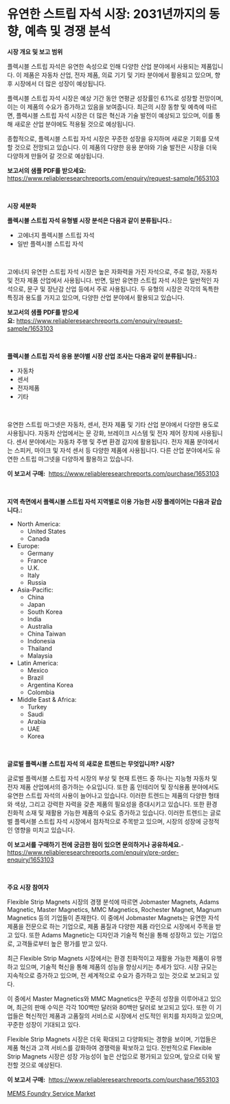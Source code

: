 <p><h1>유연한 스트립 자석 시장: 2031년까지의 동향, 예측 및 경쟁 분석</h1></p><p><strong>시장 개요 및 보고 범위</strong></p>
<p><p>플렉시블 스트립 자석은 유연한 속성으로 인해 다양한 산업 분야에서 사용되는 제품입니다. 이 제품은 자동차 산업, 전자 제품, 의료 기기 및 기타 분야에서 활용되고 있으며, 향후 시장에서 더 많은 성장이 예상됩니다. </p><p>플렉시블 스트립 자석 시장은 예상 기간 동안 연평균 성장률인 6.1%로 성장할 전망이며, 이는 이 제품의 수요가 증가하고 있음을 보여줍니다. 최근의 시장 동향 및 예측에 따르면, 플렉시블 스트립 자석 시장은 더 많은 혁신과 기술 발전이 예상되고 있으며, 이를 통해 새로운 산업 분야에도 적용될 것으로 예상됩니다.</p><p>종합적으로, 플렉시블 스트립 자석 시장은 꾸준한 성장을 유지하며 새로운 기회를 모색할 것으로 전망되고 있습니다. 이 제품의 다양한 응용 분야와 기술 발전은 시장을 더욱 다양하게 만들어 갈 것으로 예상됩니다.</p></p>
<p><strong>보고서의 샘플 PDF를 받으세요:</strong> <a href="https://www.reliableresearchreports.com/enquiry/request-sample/1653103">https://www.reliableresearchreports.com/enquiry/request-sample/1653103</a></p>
<p>&nbsp;</p>
<p><strong>시장 세분화</strong></p>
<p><strong>플렉시블 스트립 자석 유형별 시장 분석은 다음과 같이 분류됩니다.:</strong></p>
<p><ul><li>고에너지 플렉시블 스트립 자석</li><li>일반 플렉시블 스트립 자석</li></ul></p>
<p>&nbsp;</p>
<p><p>고에너지 유연한 스트립 자석 시장은 높은 자화력을 가진 자석으로, 주로 철강, 자동차 및 전자 제품 산업에서 사용됩니다. 반면, 일반 유연한 스트립 자석 시장은 일반적인 자석으로, 문구 및 장난감 산업 등에서 주로 사용됩니다. 두 유형의 시장은 각각의 독특한 특징과 용도를 가지고 있으며, 다양한 산업 분야에서 활용되고 있습니다.</p></p>
<p><strong>보고서의 샘플 PDF를 받으세요:</strong>&nbsp;<a href="https://www.reliableresearchreports.com/enquiry/request-sample/1653103">https://www.reliableresearchreports.com/enquiry/request-sample/1653103</a></p>
<p>&nbsp;</p>
<p><strong> 플렉시블 스트립 자석 응용 분야별 시장 산업 조사는 다음과 같이 분류됩니다.:</strong></p>
<p><ul><li>자동차</li><li>센서</li><li>전자제품</li><li>기타</li></ul></p>
<p>&nbsp;</p>
<p><p>유연한 스트립 마그넷은 자동차, 센서, 전자 제품 및 기타 산업 분야에서 다양한 용도로 사용됩니다. 자동차 산업에서는 문 강화, 브레이크 시스템 및 전자 제어 장치에 사용됩니다. 센서 분야에서는 자동차 주행 및 주변 환경 감지에 활용됩니다. 전자 제품 분야에서는 스피커, 마이크 및 자석 센서 등 다양한 제품에 사용됩니다. 다른 산업 분야에서도 유연한 스트립 마그넷을 다양하게 활용하고 있습니다.</p></p>
<p><strong>이 보고서 구매:</strong>&nbsp; <a href="https://www.reliableresearchreports.com/purchase/1653103">https://www.reliableresearchreports.com/purchase/1653103</a></p>
<p>&nbsp;</p>
<p><strong>지역 측면에서 플렉시블 스트립 자석 지역별로 이용 가능한 시장 플레이어는 다음과 같습니다.:</strong></p>
<p><ul>
    <li>
        North America:
        <ul>
            <li>United States</li>
            <li>Canada</li>
        </ul>
    </li>
    <li>
        Europe:
        <ul>
            <li>Germany</li>
            <li>France</li>
            <li>U.K.</li>
            <li>Italy</li>
            <li>Russia</li>
        </ul>
    </li>
    <li>
        Asia-Pacific:
        <ul>
            <li>China</li>
            <li>Japan</li>
            <li>South Korea</li>
            <li>India</li>
            <li>Australia</li>
            <li>China Taiwan</li>
            <li>Indonesia</li>
            <li>Thailand</li>
            <li>Malaysia</li>
        </ul>
    </li>
    <li>
        Latin America:
        <ul>
            <li>Mexico</li>
            <li>Brazil</li>
            <li>Argentina Korea</li>
            <li>Colombia</li>
        </ul>
    </li>
    <li>
        Middle East & Africa:
        <ul>
            <li>Turkey</li>
            <li>Saudi</li>
            <li>Arabia</li>
            <li>UAE</li>
            <li>Korea</li>
        </ul>
    </li>
    </ul></p>
<p>&nbsp;</p>
<p><strong>글로벌 플렉시블 스트립 자석 의 새로운 트렌드는 무엇입니까? 시장?</strong></p>
<p><p>글로벌 플렉서블 스트립 자석 시장의 부상 및 현재 트렌드 중 하나는 지능형 자동차 및 전자 제품 산업에서의 증가하는 수요입니다. 또한 홈 인테리어 및 장식용품 분야에서도 유연한 스트립 자석의 사용이 늘어나고 있습니다. 이러한 트렌드는 제품의 다양한 형태와 색상, 그리고 강력한 자력을 갖춘 제품의 필요성을 증대시키고 있습니다. 또한 환경 친화적 소재 및 재활용 가능한 제품의 수요도 증가하고 있습니다. 이러한 트렌드는 글로벌 플렉서블 스트립 자석 시장에서 점차적으로 주목받고 있으며, 시장의 성장에 긍정적인 영향을 미치고 있습니다.</p></p>
<p><strong>이 보고서를 구매하기 전에 궁금한 점이 있으면 문의하거나 공유하세요.</strong>- <a href="https://www.reliableresearchreports.com/enquiry/pre-order-enquiry/1653103">https://www.reliableresearchreports.com/enquiry/pre-order-enquiry/1653103</a></p>
<p>&nbsp;</p>
<p><strong>주요 시장 참여자</strong></p>
<p><p>Flexible Strip Magnets 시장의 경쟁 분석에 따르면 Jobmaster Magnets, Adams Magnetic, Master Magnetics, MMC Magnetics, Rochester Magnet, Magnum Magnetics 등의 기업들이 존재한다. 이 중에서 Jobmaster Magnets는 유연한 자석 제품을 전문으로 하는 기업으로, 제품 품질과 다양한 제품 라인으로 시장에서 주목을 받고 있다. 또한 Adams Magnetic는 디자인과 기술적 혁신을 통해 성장하고 있는 기업으로, 고객들로부터 높은 평가를 받고 있다.</p><p>최근 Flexible Strip Magnets 시장에서는 환경 친화적이고 재활용 가능한 제품이 유행하고 있으며, 기술적 혁신을 통해 제품의 성능을 향상시키는 추세가 있다. 시장 규모는 지속적으로 증가하고 있으며, 전 세계적으로 수요가 증가하고 있는 것으로 보고되고 있다.</p><p>이 중에서 Master Magnetics와 MMC Magnetics은 꾸준히 성장을 이루어내고 있으며, 최근의 판매 수익은 각각 100백만 달러와 80백만 달러로 보고되고 있다. 또한 이 기업들은 혁신적인 제품과 고품질의 서비스로 시장에서 선도적인 위치를 차지하고 있으며, 꾸준한 성장이 기대되고 있다.</p><p>Flexible Strip Magnets 시장은 더욱 확대되고 다양화되는 경향을 보이며, 기업들은 제품 혁신과 고객 서비스를 강화하여 경쟁력을 확보하고 있다. 전반적으로 Flexible Strip Magnets 시장은 성장 가능성이 높은 산업으로 평가되고 있으며, 앞으로 더욱 발전할 것으로 예상된다.</p></p>
<p><strong>이 보고서 구매:</strong>&nbsp;&nbsp;<a href="https://www.reliableresearchreports.com/purchase/1653103">https://www.reliableresearchreports.com/purchase/1653103</a></p>
<p><p><a href="https://github.com/GroverBarry/Market-Research-Report-List-4/blob/main/mems-foundry-service-market.md">MEMS Foundry Service Market</a></p></p>

